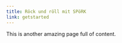 ```yaml
---
title: Röck und röll mit SPöRK
link: getstarted
---
```


This is another amazing page full of content.
